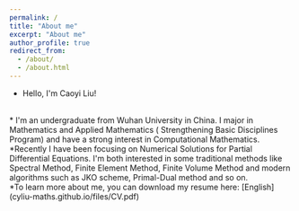 ```yaml
---
permalink: /
title: "About me"
excerpt: "About me"
author_profile: true
redirect_from: 
  - /about/
  - /about.html
---
```

* Hello, I'm Caoyi Liu!
<br>
* I'm an undergraduate from Wuhan University in China. I major in Mathematics and Applied Mathematics ( Strengthening Basic Disciplines Program) and have a strong interest in Computational Mathematics.
<br>
*Recently I have been focusing on Numerical Solutions for Partial Differential Equations. I'm both interested in some traditional methods like Spectral Method, Finite Element Method, Finite Volume Method and modern algorithms such as JKO scheme, Primal-Dual method and so on.
<br>
*To learn more about me, you can download my resume here: [English](cyliu-maths.github.io/files/CV.pdf)
